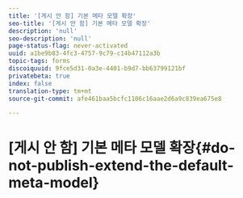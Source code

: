 ```yaml
---
title: '[게시 안 함] 기본 메타 모델 확장'
seo-title: '[게시 안 함] 기본 메타 모델 확장'
description: 'null'
seo-description: 'null'
page-status-flag: never-activated
uuid: a1be9b83-4fc3-4757-9c79-c14b47112a3b
topic-tags: forms
discoiquuid: 9fce5d31-0a3e-4401-b9d7-bb63799121bf
privatebeta: true
index: false
translation-type: tm+mt
source-git-commit: afe461baa5bcfc1106c16aae2d6a9c839ea675e8

---
```



# [게시 안 함] 기본 메타 모델 확장{#do-not-publish-extend-the-default-meta-model}

